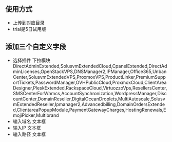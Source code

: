 ## 使用方式
* 上传到对应目录
* trial是5日试用版

## 添加三个自定义字段
* 选择插件 下拉模块 DirectAdminExtended,SolusvmExtendedCloud,CpanelExtended,DirectAdminLicenses,OpenStackVPS,DNSManager2,IPManager,Office365,UnbanCenter,SolusvmExtendedVPS,ProxmoxVPS,ProductLinker,PremiumSupportTickets,PasswordManager,OVHPublicCloud,ProxmoxCloud,ClientAreaDesigner,PleskExtended,RackspaceCloud,VirtuozzoVps,ResellersCenter,SMSCenterForWhmcs,AccountSynchronization,WordpressManager,DiscountCenter,DomainReseller,DigitalOceanDroplets,MultiAutoscale,SolusvmExtendedReseller,Ipmanager2,Advancedbilling,DomainOrdersExtended,ClientareaPopupModule,PaymentGatewayCharges,HostingRenewals,EmojiPicker,Multibrand
* 输入域名 文本框
* 输入IP  文本框
* 输入路径  文本框
